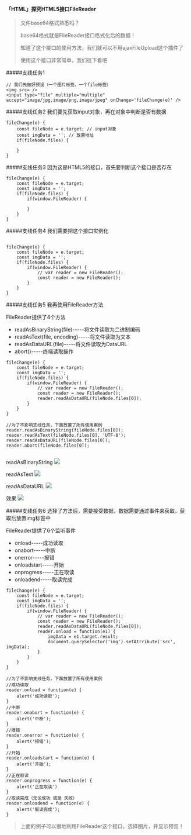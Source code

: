 #### 「HTML」探究HTML5接口FileReader

> 文件base64格式熟悉吗？
> 
> base64格式就是FileReader接口格式化后的数据！
> 
> 知道了这个接口的使用方法，我们就可以不用ajaxFileUpload这个插件了
> 
> 使用这个接口非常简单，我们往下看吧

#####支线任务1
```
// 我们先做好预设（一个图片标签、一个file标签）
<img src= />
<input type="file" multiple="multiple" accept="image/jpg,image/png,image/jpeg" onChange='fileChange(e)' />

```
#####支线任务2
我们要先获取input对象，再在对象中判断是否有数据

```
fileChange(e) {
	const fileNode = e.target; // input对象
	const imgData = ''; // 放置地址
	if(fileNode.files) {
		
	}
}

```

#####支线任务3
因为这是HTML5的接口，首先要判断这个接口是否存在

```
fileChange(e) {
	const fileNode = e.target;
	const imgData = '';
	if(fileNode.files) {
		if(window.FileReader) {
			
		}
	}
}

```

#####支线任务4
我们需要把这个接口实例化

```

fileChange(e) {
	const fileNode = e.target;
	const imgData = '';
	if(fileNode.files) {
		if(window.FileReader) {
			// var reader = new FileReader();
			const reader = new FileReader();
		}
	}
}

```

#####支线任务5
我再使用FileReader方法

FileReader提供了4个方法

* readAsBinaryString(file)-----将文件读取为二进制编码
* readAsText(file, encoding)-----将文件读取为文本
* readAsDataURL(file)-----将文件读取为DataURL
* abort()-----终端读取操作


```
fileChange(e) {
	const fileNode = e.target;
	const imgData = '';
	if(fileNode.files) {
		if(window.FileReader) {
			// var reader = new FileReader();
			const reader = new FileReader();
			reader.readAsDataURL(fileNode.files[0]);
		}
	}
}

//为了不影响支线任务，下面放置了所有使用案例
reader.readAsBinaryString(fileNode.files[0]);
reader.readAsText(fileNode.files[0], 'UTF-8');
reader.readAsDataURL(fileNode.files[0]);
reader.abort(fileNode.files[0]);	
	
```
readAsBinaryString
![](https://raw.githubusercontent.com/wuguzi/FEX/master/2016-01/%E6%8E%A2%E7%A9%B6HTML5%E6%8E%A5%E5%8F%A3FileReader---2016-01-29/img/readAsBinaryString.png)

readAsText
![](https://raw.githubusercontent.com/wuguzi/FEX/master/2016-01/%E6%8E%A2%E7%A9%B6HTML5%E6%8E%A5%E5%8F%A3FileReader---2016-01-29/img/readAsText.png)

readAsDataURL
![](https://raw.githubusercontent.com/wuguzi/FEX/master/2016-01/%E6%8E%A2%E7%A9%B6HTML5%E6%8E%A5%E5%8F%A3FileReader---2016-01-29/img/readAsDataURL.png)

效果
![](https://raw.githubusercontent.com/wuguzi/FEX/master/2016-01/%E6%8E%A2%E7%A9%B6HTML5%E6%8E%A5%E5%8F%A3FileReader---2016-01-29/img/result.png)





#####支线任务6
选择了方法后，需要接受数据，数据需要通过事件来获取，获取后放置img标签中

FileReader提供了6个监听事件

* onload-----成功读取
* onabort-----中断
* onerror-----报错
* onloadstart-----开始
* onprogress-----正在取读
* onloadend-----取读完成

```
fileChange(e) {
	const fileNode = e.target;
	const imgData = '';
	if(fileNode.files) {
		if(window.FileReader) {
			// var reader = new FileReader();
			const reader = new FileReader();
			reader.readAsDataURL(fileNode.files[0]);
			reader.onload = function(e1) {
				imgData = e1.target.result;
				document.querySelector('img').setAtrribute('src', imgData);
			}
		}
	}
}

//为了不影响支线任务，下面放置了所有使用案例
//成功读取
reader.onload = function(e) {
	alert('成功读取');
}
//中断
reader.onabort = function(e) {
	alert('中断');
}
//报错
reader.onerror = function(e) {
	alert('报错');
}
//开始
reader.onloadstart = function(e) {
	alert('开始');
}
//正在取读
reader.onprogress = function(e) {
	alert('正在取读')
}
//取读完成（无论成功 或是 失败）
reader.onloadend = function(e) {
	alert('取读完成');
}

```

> 上面的例子可以很地利用FileReader这个接口，选择图片，并显示预览！
